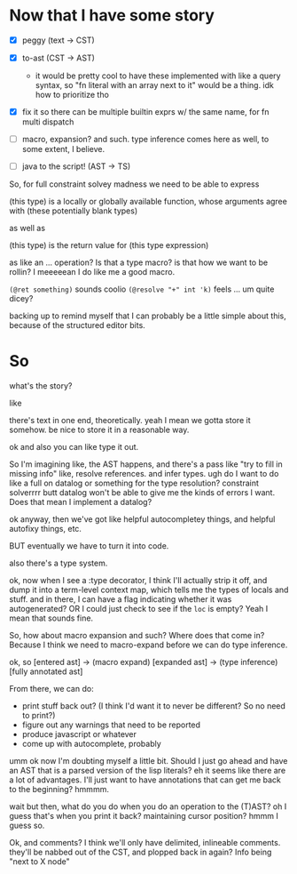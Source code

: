 
# Now that I have some story

- [x] peggy (text -> CST)
- [x] to-ast (CST -> AST)
	- it would be pretty cool to have these implemented
		with like a query syntax, so "fn literal with an array next to it" would be a thing. idk how to prioritize tho
- [x] fix it so there can be multiple builtin exprs w/ the same name, for fn multi dispatch
- [ ] macro, expansion? and such. type inference comes here as well, to some extent, I believe.
- [ ] java to the script! (AST -> TS)



So, for full constraint solvey madness
we need to be able to express

(this type) is a locally or globally available function,
whose arguments agree with (these potentially blank types)

as well as 

(this type) is the return value for (this type expression)

as like an ... operation?
Is that a type macro? is that how we want to be rollin?
I meeeeean I do like me a good macro.

`(@ret something)` sounds coolio
`(@resolve "+" int 'k)` feels ... um quite dicey?

backing up to remind myself that I can probably be a little simple about this, because of the structured editor bits.



# So

what's the story?

like

there's text in one end, theoretically.
yeah I mean we gotta store it somehow.
be nice to store it in a reasonable way.

ok and also you can like type it out.

So I'm imagining like, the AST happens,
and there's a pass like "try to fill in missing info"
like, resolve references.
and infer types.
ugh do I want to do like a full on datalog or something for the type resolution?
constraint solverrrr
butt datalog won't be able to give me the kinds of errors I want.
Does that mean I implement a datalog?

ok anyway, then we've got like helpful autocompletey things, and helpful autofixy things, etc.

BUT eventually we have to turn it into code.

also there's a type system.

ok, now when I see a :type decorator, I think I'll actually strip it off, and dump it into
a term-level context map, which tells me the types of locals and stuff.
and in there, I can have a flag indicating whether it was autogenerated? OR I could just check to
see if the `loc` is empty? Yeah I mean that sounds fine.

So, how about macro expansion and such? Where does that come in?
Because I think we need to macro-expand before we can do type inference.

ok, so
[entered ast]
-> (macro expand)
[expanded ast]
-> (type inference)
[fully annotated ast]

From there, we can do:
- print stuff back out? (I think I'd want it to never be different? So no need to print?)
- figure out any warnings that need to be reported
- produce javascript or whatever
- come up with autocomplete, probably


umm ok now I'm doubting myself a little bit.
Should I just go ahead and have an AST that is a parsed version of the lisp literals?
eh it seems like there are a lot of advantages.
I'll just want to have annotations that can get me back to the beginning?
hmmmm.

wait
but then, what do you do when you do an operation to the (T)AST?
oh I guess that's when you print it back? maintaining cursor position?
hmmm I guess so.

Ok, and comments? I think we'll only have delimited, inlineable comments.
they'll be nabbed out of the CST, and plopped back in again? Info being "next to X node"


